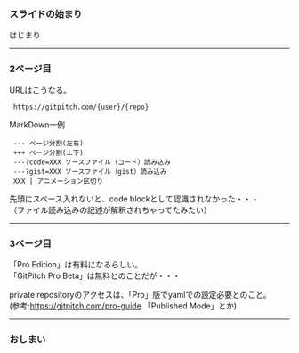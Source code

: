 ### スライドの始まり

はじまり

---
### 2ページ目

URLはこうなる。
```
 https://gitpitch.com/{user}/{repo}
```

MarkDown一例
```
 --- ページ分割(左右)
 +++ ページ分割(上下)
 ---?code=XXX ソースファイル（コード）読み込み
 ---?gist=XXX ソースファイル（gist）読み込み
 XXX | アニメーション区切り
```
先頭にスペース入れないと、code blockとして認識されなかった・・・   
（ファイル読み込みの記述が解釈されちゃってたみたい）

---
### 3ページ目

「Pro Edition」は有料になるらしい。   
「GitPitch Pro Beta」は無料とのことだが・・・

private repositoryのアクセスは、「Pro」版でyamlでの設定必要とのこと。   
(参考:https://gitpitch.com/pro-guide 「Published Mode」とか)

---
### おしまい
